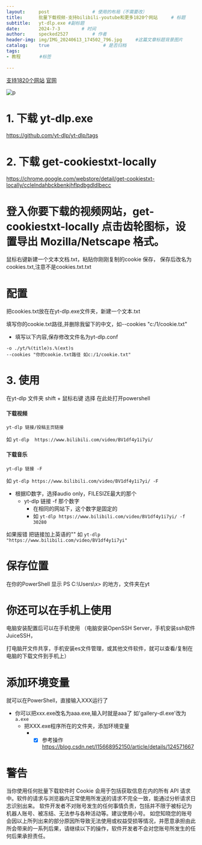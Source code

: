 ```yaml
---
layout:     post   			    # 使用的布局（不需要改）
title:      批量下载视频-支持bilibili-youtube和更多1820个网站		# 标题 
subtitle:   yt-dlp.exe #副标题
date:       2024-7-3		# 时间
author:     specked2527			# 作者
header-img: img/IMG_20240613_174502_796.jpg 	#这篇文章标题背景图片
catalog:    true 				    # 是否归档
tags:		
- 教程	   #标签
    
--- 
```


[支持1820个网站](https://github.com/yt-dlp/yt-dlp/blob/master/supportedsites.md)
[官网](https://github.com/yt-dlp/yt-dlp/)

![p](https://raw.githubusercontent.com/yt-dlp/yt-dlp/master/.github/banner.svg)

# 1. 下载 yt-dlp.exe
https://github.com/yt-dlp/yt-dlp/tags

# 2. 下载 get-cookiestxt-locally
https://chrome.google.com/webstore/detail/get-cookiestxt-locally/cclelndahbckbenkjhflpdbgdldlbecc 

# 登入你要下载的视频网站，get-cookiestxt-locally 点击齿轮图标，设置导出 Mozilla/Netscape 格式。 
鼠标右键新建一个文本文档.txt，粘贴你刚刚复制的cookie 保存，  保存后改名为cookies.txt,注意不是cookies.txt.txt

# 配置
把cookies.txt放在在yt-dlp.exe文件夹，新建一个文本.txt

填写你的cookie.txt路径,并删除我留下的中文，如--cookies "c:/1/cookie.txt"
* 填写以下内容,保存修改文件名为yt-dlp.conf
```
-o ./yt/%(title)s.%(ext)s
--cookies "你的cookie.txt路径 如c:/1/cookie.txt"
```


# 3. 使用
在yt-dlp 文件夹 shift + 鼠标右键 选择 在此处打开powershell

#### 下载视频
`yt-dlp 链接/投稿主页链接`

如 `yt-dlp  https://www.bilibili.com/video/BV1df4y1i7yi/`

#### 下载音乐
`yt-dlp 链接 -F `

如 `yt-dlp https://www.bilibili.com/video/BV1df4y1i7yi/ -F `
* 根据ID数字，选择audio only，FILESIZE最大的那个
  * yt-dlp 链接 -f 那个数字
    * 在相同的网站下，这个数字是固定的
    * 如 `yt-dlp https://www.bilibili.com/video/BV1df4y1i7yi/ -f 30280 `

如果报错
把链接加上英语的""
如 `yt-dlp  "https://www.bilibili.com/video/BV1df4y1i7yi"`


# 保存位置
在你的PowerShell 显示
PS C:\Users\x> 的地方，文件夹在yt

# 你还可以在手机上使用
 电脑安装配置后可以在手机使用
 （电脑安装OpenSSH Server，手机安装ssh软件JuiceSSH，
 
  打电脑开文件共享，手机安装es文件管理，或其他文件软件，就可以查看/复制在电脑的下载文件到手机上）

# 添加环境变量
就可以在PowerShell，直接输入XXX运行了 
* 你可以把xxx.exe改名为aaa.exe,输入时就是aaa了 如'gallery-dl.exe'改为`a.exe`
  * 把XXX.exe程序所在的文件夹，添加环境变量
    * - [x] 参考操作 https://blog.csdn.net/l15668952150/article/details/124571667

# 警告 
当你使用任何批量下载软件时 
Cookie 会用于包括获取信息在内的所有 API 请求中。软件的请求与浏览器内正常使用所发送的请求不完全一致，能通过分析请求日志识别出来。
 软件开发者不对账号发生的任何事情负责，包括并不限于被标记为机器人账号、被冻结、无法参与各种活动等。建议使用小号。
 如您知晓您的账号会因以上所列出来的部分原因所导致无法使用或权益受损等情况，并愿意承担由此所会带来的一系列后果，请继续以下的操作，软件开发者不会对您账号所发生的任何后果承担责任。
